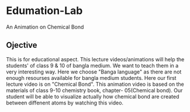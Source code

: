 # Edumation-Lab
An Animation on Chemical Bond

## Ojective
This is for educational aspect. 
This lecture videos/animations will help the students' of class 9 & 10 of bangla medium. We want to teach them in a very interesting way. Here we choose "Banga language" as there are not enough resourses available for bangla medium students.
Here our first lecture video is on "Chemical Bond". This animation video is based on the materials of class 9-10 chemistry book, chapter- 05(Chemical bond). Our student will be able to visualize actually how chemical bond are created between diffenent atoms by watching this video.

